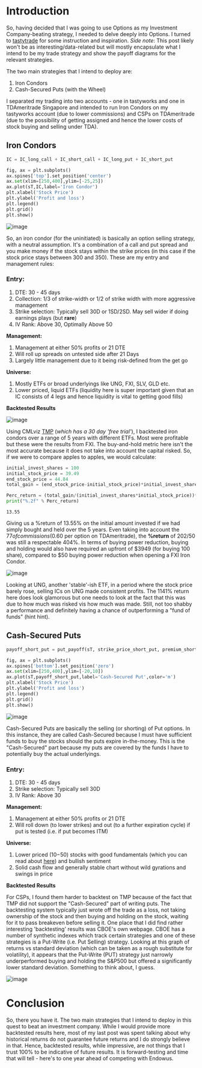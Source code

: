 # Introduction

So, having decided that I was going to use Options as my Investment Company-beating strategy, I needed to delve deeply into Options. I turned to [tastytrade](https://www.tastytrade.com) for some instruction and inspiration. *Side note*: This post likely won't be as interesting/data-related but will mostly encapsulate what I intend to be my trade strategy and show the payoff diagrams for the relevant strategies. 

The two main strategies that I intend to deploy are:

1.  Iron Condors 
2. Cash-Secured Puts (with the Wheel)

I separated my trading into two accounts - one in tastyworks and one in TDAmeritrade Singapore and intended to run Iron Condors on my tastyworks account (due to lower commissions) and CSPs on TDAmeritrade (due to the possibility of getting assigned and hence the lower costs of stock buying and selling under TDA). 

## Iron Condors

```python
IC = IC_long_call + IC_short_call + IC_long_put + IC_short_put

fig, ax = plt.subplots()
ax.spines['top'].set_position('center')
ax.set(xlim=[250,400],ylim=[-25,25])
ax.plot(sT,IC,label='Iron Condor')
plt.xlabel('Stock Price')
plt.ylabel('Profit and loss')
plt.legend()
plt.grid()
plt.show()
```

![image](https://user-images.githubusercontent.com/68678549/96592344-e101c880-131a-11eb-8dfd-e13cd81000be.png)

So, an iron condor (for the uninitiated) is basically an option selling strategy, with a neutral assumption. It's a combination of a call and put spread and you make money if the stock stays within the strike prices (in this case if the stock price stays between 300 and 350). These are my entry and management rules:

### Entry: 

1. DTE: 30 - 45 days
2. Collection: 1/3 of strike-width or 1/2 of strike width with more aggressive management 
3. Strike selection: Typically sell 30D or 1SD/2SD. May sell wider if doing earnings plays (but **rare**)
4. IV Rank: Above 30, Optimally Above 50

**Management:**

1. Management at either 50% profits or 21 DTE
2. Will roll up spreads on untested side after 21 Days 
3. Largely little management due to it being risk-defined from the get go 

**Universe:**

1. Mostly ETFs or broad underlyings like UNG, FXI, SLV, GLD etc. 
2. Lower priced, liquid ETFs (liquidity here is super important given that an IC consists of 4 legs and hence liquidity is vital to getting good fills)

**Backtested Results**

![image](https://user-images.githubusercontent.com/68678549/96748259-df5c0180-13fb-11eb-9fef-44e43bb3c4b6.png)

Using CMLviz [TMP](https://cmlviz.com/signup/options-success-www.php) (*which has a 30 day 'free trial'*), I backtested iron condors over a range of 5 years with different ETFs. Most were profitable but these were the results from FXI. The buy-and-hold metric here isn't the most accurate because it does not take into account the capital risked. So, if we were to compare apples to apples, we would calculate:  

```python
initial_invest_shares = 100
initial_stock_price = 39.49
end_stock_price = 44.84 
total_gain = (end_stock_price-initial_stock_price)*initial_invest_shares

Perc_return = (total_gain/(initial_invest_shares*initial_stock_price))*100
print("%.2f" % Perc_return)
```

    13.55

Giving us a %return of 13.55% on the initial amount invested if we had simply bought and held over the 5 years. Even taking into account the $77 of commissions ($0.60 per option on TDAmeritrade), the **%return** of $202/$50 was still a respectable 404%. In terms of buying power reduction, buying and holding would also have required an upfront of $3949 (for buying 100 share), compared to $50 buying power reduction when opening a FXI Iron Condor. 

![image](https://user-images.githubusercontent.com/68678549/96749961-0ca9af00-13fe-11eb-94c3-e4b6e2340bbc.png)

Looking at UNG, another 'stable'-ish ETF, in a period where the stock price barely rose, selling ICs on UNG made consistent profits. The 1141% return here does look glamorous but one needs to look at the fact that this was due to how much was risked vis how much was made. Still, not too shabby a performance and definitely having a chance of outperforming a "fund of funds" (hint hint).

## Cash-Secured Puts

```python
payoff_short_put = put_payoff(sT, strike_price_short_put, premium_short_put) * -1.0

fig, ax = plt.subplots()
ax.spines['bottom'].set_position('zero')
ax.set(xlim=[250,400],ylim=[-20,10])
ax.plot(sT,payoff_short_put,label='Cash-Secured Put',color='m')
plt.xlabel('Stock Price')
plt.ylabel('Profit and loss')
plt.legend()
plt.grid()
plt.show()
```

![image](https://user-images.githubusercontent.com/68678549/96751821-3cf24d00-1400-11eb-9b74-f017d0efd5ca.png)

Cash-Secured Puts are basically the selling (or shorting) of Put options. In this instance, they are called Cash-Secured because I must have sufficient funds to buy the stocks should the puts expire in-the-money. This is the "Cash-Secured" part because my puts are covered by the funds I have to potentially buy the actual underlyings. 

### Entry: 

1. DTE: 30 - 45 days
2. Strike selection: Typically sell 30D 
3. IV Rank: Above 30

**Management:**

1. Management at either 50% profits or 21 DTE
2. Will roll down (to lower strikes) and out (to a further expiration cycle) if put is tested (i.e. if put becomes ITM)

**Universe:**

1. Lower priced ($10-$50) stocks with good fundamentals (which you can read about [here]()) and bullish sentiment
2. Solid cash flow and generally stable chart without wild gyrations and swings in price

**Backtested Results**

For CSPs, I found them harder to backtest on TMP because of the fact that TMP did not support the "Cash-Secured" part of writing puts.     The backtesting system typically just wrote off the trade as a loss, not taking ownership of the stock and then buying and holding on the stock, waiting for it to pass breakeven before selling it. One place that I did find rather interesting 'backtesting' results was CBOE's own webpage. CBOE has a number of synthetic indexes which track certain strategies and one of these strategies is a Put-Write (i.e. Put Selling) strategy. Looking at this graph of returns vs standard deviation (which can be taken as a rough substitute for volatility), it appears that the Put-Write (PUT) strategy just narrowly underperformed buying and holding the S&P500 but offered a significantly lower standard deviation. Something to think about, I guess. 

![image](https://user-images.githubusercontent.com/68678549/96753396-64e2b000-1402-11eb-89bd-f08e5a186bfe.png)

# Conclusion

So, there you have it. The two main strategies that I intend to deploy in this quest to beat an investment company. While I would provide more backtested results here, most of my last post was spent talking about why historical returns do not guarantee future returns and I do strongly believe in that. Hence, backtested results, while impressive, are not things that I trust 100% to be indicative of future results. It is forward-testing and time that will tell - here's to one year ahead of competing with Endowus. 